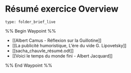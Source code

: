 # Résumé exercice Overview
 
```ccard
type: folder_brief_live
```
 
%% Begin Waypoint %%
- [[Albert Camus - Réflexion sur la Guillotine]]
- [[La publicité humoristique, L'ère du vide G. Lipovetsky]]
- [[sacha_chauvle_résumé.odt]]
- [[Voici le temps du monde fini - Albert Jacquard]]

%% End Waypoint %%
